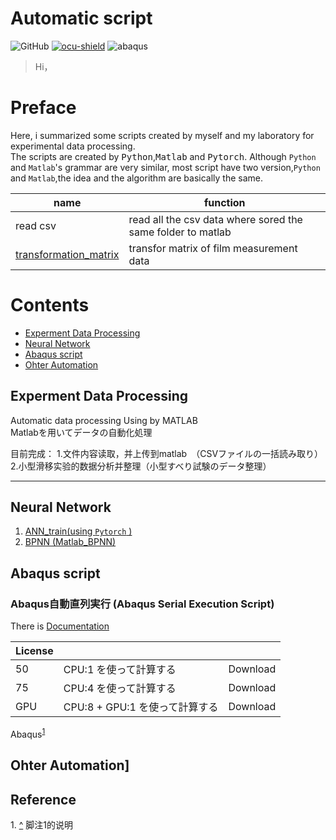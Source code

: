 # Automatic script
![GitHub](https://img.shields.io/github/license/Kaede-cycy/data-prossing?logoColor=green&style=plastic)
[![ocu-shield]][ocu]
![abaqus]

> Hi，

# Preface
 Here, i summarized some scripts created by myself and my laboratory for experimental data processing.    
 The scripts are created by <kbd>Python</kbd>,<kbd>Matlab</kbd> and <kbd>Pytorch</kbd>. Although `Python` and `Matlab`'s grammar are very similar, most script have two version,`Python` and `Matlab`,the idea and the algorithm are basically the same.
 
|name|function|
|---|---|
|read csv|read all the csv data where sored the same folder to matlab|
|[transformation_matrix](https://github.com/ChenYu-K/Data-Processing/tree/main/Automation/Transformation_matrix)| transfor matrix of film measurement data|

# Contents
* [Experment Data Processing](#Experment-Data-Processing)
* [Neural Network](#Neural-Network)
* [Abaqus script](#Abaqus-script)
* [Ohter Automation](#Ohter-Automation)


## Experment Data Processing

Automatic data processing Using by MATLAB  
Matlabを用いてデータの自動化処理


目前完成：
1.文件内容读取，并上传到matlab　（CSVファイルの一括読み取り）
2.小型滑移实验的数据分析并整理（小型すべり試験のデータ整理）

---

## Neural Network
1. [ANN_train(using `Pytorch` )](Neural%20Network/ANN_train.py)
2. [BPNN (Matlab_BPNN)](Neural%20Network/BPNN-slip%20coefficient.m)


## Abaqus script

### Abaqus自動直列実行 (Abaqus Serial Execution Script)

 There is [Documentation](https://github.com/ChenYu-K/Data-Processing/tree/main/script/abaqus_run)

|License|||
|---|---|---|
|50| CPU:1 を使って計算する|Download|
|75| CPU:4 を使って計算する|Download|
|GPU| CPU:8 + GPU:1 を使って計算する|Download|

 Abaqus<sup id="a1">[1](#f1)</sup>

 
## Ohter Automation]

## Reference
<span id="f1">1. [^](#a1)</span> 脚注1的说明

[abaqus]:https://img.shields.io/badge/Abaqus-V.2020-blue?logo=Dassault%20Syst%C3%A8mes
[ocu]:http://brdg.civil.eng.osaka-cu.ac.jp/index.html
[ocu-shield]:https://img.shields.io/badge/OCU%20-Bridge%20Eng.%20LAB-blue
[^Abaqus]: Dassult System manual 2020.
